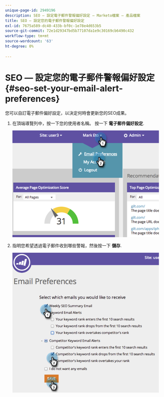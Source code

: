 ```yaml
---
unique-page-id: 2949196
description: SEO — 設定電子郵件警報偏好設定 — Marketo檔案 — 產品檔案
title: SEO — 設定您的電子郵件警報偏好設定
exl-id: 7675a589-dc40-433b-bf0c-1e78e4d653b5
source-git-commit: 72e1d29347bd5b77107da1e9c30169cb6490c432
workflow-type: tm+mt
source-wordcount: '63'
ht-degree: 0%

---
```


# SEO — 設定您的電子郵件警報偏好設定 {#seo-set-your-email-alert-preferences}

您可以自訂電子郵件偏好設定，以決定何時會更新您的SEO成果。

1. 在頂端導覽列中，按一下您的使用者名稱。 按一下 **電子郵件偏好設定**.

   ![](assets/image2014-9-17-21-3a23-3a28.png)

1. 指明您希望透過電子郵件收到哪些警報，然後按一下 **儲存**.

   ![](assets/image2014-9-17-21-3a23-3a33.png)
